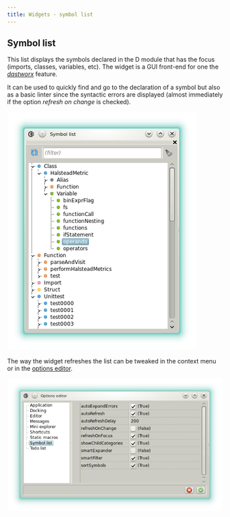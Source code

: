 ```yaml
---
title: Widgets - symbol list
---
```


## Symbol list

This list displays the symbols declared in the D module that has the focus (imports, classes, variables, etc).
The widget is a GUI front-end for one the [_dastworx_](https://github.com/BBasile/Coedit/tree/master/dastworx) feature.

It can be used to quickly find and go to the declaration of a symbol but also as a basic linter since the syntactic errors are displayed (almost immediately if the option _refresh on change_ is checked).

![](img/symbol_list.png)

The way the widget refreshes the list can be tweaked in the context menu or in the [options editor](widgets_options_editor).

![](img/options_symbol_list.png) 